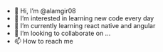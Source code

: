 - 👋 Hi, I’m @alamgir08
- 👀 I’m interested in learning new code every day
- 🌱 I’m currently learning react native and angular
- 💞️ I’m looking to collaborate on ...
- 📫 How to reach me 

<!---
alamgir08/alamgir08 is a ✨ special ✨ repository because its `README.md` (this file) appears on your GitHub profile.
You can click the Preview link to take a look at your changes.
--->
